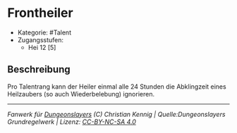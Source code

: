 <!---
Dies ist ein Fanwerk für DUNGEONSLAYERS (C) von Christian Kennig

Quellen:      [Dungeonslayers Grundregelwerk](https://www.f-space.de/ds4/downloads.html)
              [Talentbeschreibungen](https://www.f-space.de/ds4/tools-talentcards.html)
License:      [CC-BY-NC-SA 4.0](https://creativecommons.org/licenses/by-nc-sa/4.0/deed.de)
Richtlinien:  [Fanwerkrichtlinien](https://www.dungeonslayers.net/fanwerk-richtlinien/)
Autor:        Zauberlehrling
-->

  
# Frontheiler  
- Kategorie: #Talent  
- Zugangsstufen:  
  - Hei 12 [5]  

## Beschreibung  
Pro Talentrang kann der Heiler einmal alle 24 Stunden die Abklingzeit eines Heilzaubers (so auch Wiederbelebung) ignorieren.


___  
*Fanwerk für [Dungeonslayers](https://www.dungeonslayers.net/) (C) Christian Kennig | Quelle:Dungeonslayers Grundregelwerk | Lizenz: [CC-BY-NC-SA 4.0](https://creativecommons.org/licenses/by-nc-sa/4.0/deed.de)*  